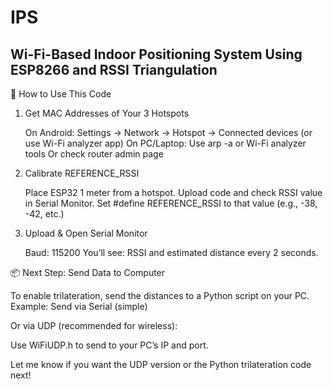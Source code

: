 # IPS
Wi-Fi-Based Indoor Positioning System Using ESP8266 and RSSI Triangulation
------------------------------------------------------------------------------

🔧 How to Use This Code 
1. Get MAC Addresses of Your 3 Hotspots 

    On Android: Settings → Network → Hotspot → Connected devices (or use Wi-Fi analyzer app)
    On PC/Laptop: Use arp -a or Wi-Fi analyzer tools
    Or check router admin page

3. Calibrate REFERENCE_RSSI 

    Place ESP32 1 meter from a hotspot.
    Upload code and check RSSI value in Serial Monitor.
    Set #define REFERENCE_RSSI to that value (e.g., -38, -42, etc.)
     

4. Upload & Open Serial Monitor 

    Baud: 115200
    You’ll see: RSSI and estimated distance every 2 seconds.


📦 Next Step: Send Data to Computer 

To enable trilateration, send the distances to a Python script on your PC. 
Example: Send via Serial (simple) 

Or via UDP (recommended for wireless): 

Use WiFiUDP.h to send to your PC’s IP and port. 

Let me know if you want the UDP version or the Python trilateration code next! 
